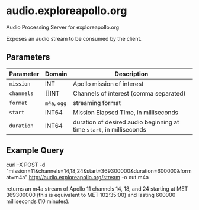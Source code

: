 # audio.exploreapollo.org

Audio Processing Server for exploreapollo.org

Exposes an audio stream to be consumed by the client.

## Parameters

| Parameter | Domain | Description |
|-----------|------|-------------|
| `mission` | INT | Apollo mission of interest |
| `channels` | []INT | Channels of interest (comma separated) |
| `format` | `m4a`, `ogg` | streaming format |
| `start` | INT64 | Mission Elapsed Time, in milliseconds |
| `duration` | INT64 | duration of desired audio beginning at time `start`, in milliseconds |

## Example Query

curl -X POST -d "mission=11&channels=14,18,24&start=369300000&duration=600000&format=m4a" http://audio.exploreapollo.org/stream -o out.m4a

returns an m4a stream of Apollo 11 channels 14, 18, and 24 starting at MET 369300000 (this is equivalent to MET 102:35:00) and lasting 600000 milliseconds (10 minutes).

